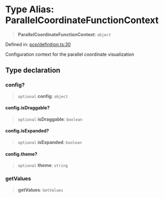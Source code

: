 # Type Alias: ParallelCoordinateFunctionContext

> **ParallelCoordinateFunctionContext**: `object`

Defined in: [pcp/definition.ts:30](https://github.com/GeoDaCenter/openassistant/blob/f1f258826ab8e671a18170ebc60cc2939607e736/packages/echarts/src/pcp/definition.ts#L30)

Configuration context for the parallel coordinate visualization

## Type declaration

### config?

> `optional` **config**: `object`

#### config.isDraggable?

> `optional` **isDraggable**: `boolean`

#### config.isExpanded?

> `optional` **isExpanded**: `boolean`

#### config.theme?

> `optional` **theme**: `string`

### getValues

> **getValues**: `GetValues`
